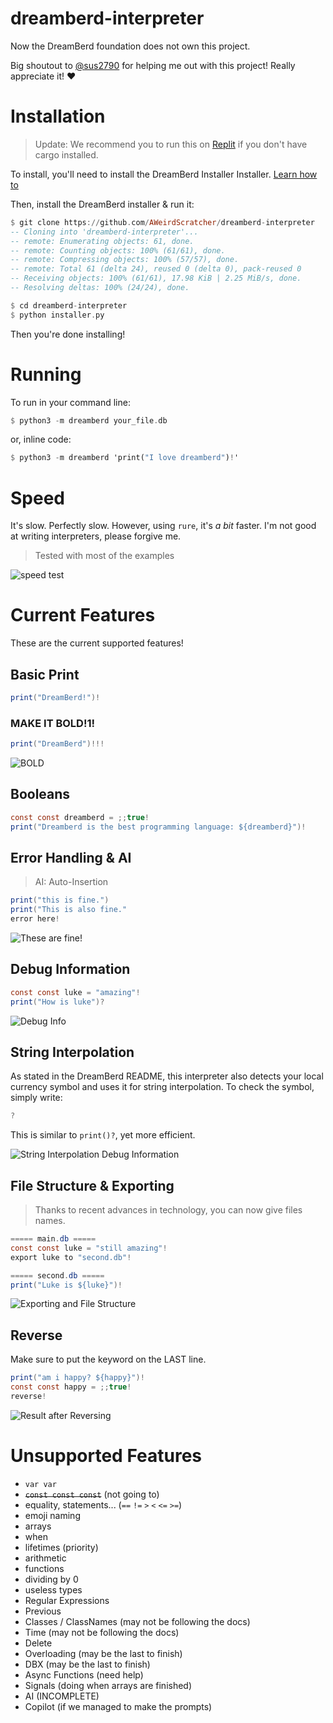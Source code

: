 # dreamberd-interpreter
Now the DreamBerd foundation does not own this project.

Big shoutout to [@sus2790](https://github.com/sus2790) for helping me out with this project! Really appreciate it! :heart:

# Installation
> Update: We recommend you to run this on [Replit](https://replit.com/) if you don't have cargo installed.

To install, you'll need to install the DreamBerd Installer Installer. [Learn how to](https://github.com/git-guides/install-git)

Then, install the DreamBerd installer & run it:
```haskell
$ git clone https://github.com/AWeirdScratcher/dreamberd-interpreter
-- Cloning into 'dreamberd-interpreter'...
-- remote: Enumerating objects: 61, done.
-- remote: Counting objects: 100% (61/61), done.
-- remote: Compressing objects: 100% (57/57), done.
-- remote: Total 61 (delta 24), reused 0 (delta 0), pack-reused 0
-- Receiving objects: 100% (61/61), 17.98 KiB | 2.25 MiB/s, done.
-- Resolving deltas: 100% (24/24), done.

$ cd dreamberd-interpreter
$ python installer.py
```

Then you're done installing!

# Running
To run in your command line:
```haskell
$ python3 -m dreamberd your_file.db
```

or, inline code:
```haskell
$ python3 -m dreamberd 'print("I love dreamberd")!'
```

# Speed
It's slow. Perfectly slow. However, using `rure`, it's *a bit* faster. I'm not good at writing interpreters, please forgive me.

> Tested with most of the examples

![speed test](https://github.com/AWeirdScratcher/dreamberd-interpreter/assets/90096971/450ad902-0960-40da-8a98-fa9c1119a7b4)


# Current Features
These are the current supported features!

## Basic Print
```java
print("DreamBerd!")!
```

### MAKE IT BOLD!1!
```java
print("DreamBerd")!!!
```
![BOLD](https://github.com/AWeirdScratcher/dreamberd-interpreter/assets/90096971/026bfc3f-7248-4d14-89ee-b74010c7a79b)

## Booleans
```java
const const dreamberd = ;;true!
print("Dreamberd is the best programming language: ${dreamberd}")!
```

## Error Handling & AI
> AI: Auto-Insertion
```java
print("this is fine.")
print("This is also fine."
error here!
```

![These are fine!](https://github.com/AWeirdScratcher/dreamberd-interpreter/assets/90096971/05439820-bf7b-4eea-86f3-a64309803622)

## Debug Information
```java
const const luke = "amazing"!
print("How is luke")?
```

![Debug Info](https://github.com/AWeirdScratcher/dreamberd-interpreter/assets/90096971/90017b61-2626-40f4-bd18-9665a6da8fcc)

## String Interpolation
As stated in the DreamBerd README, this interpreter also detects your local currency symbol and uses it for string interpolation. To check the symbol, simply write:
```java
?
```
This is similar to `print()?`, yet more efficient.

![String Interpolation Debug Information](https://github.com/AWeirdScratcher/dreamberd-interpreter/assets/90096971/8168dd36-bf08-4567-b52a-fd006af44f6b)


## File Structure & Exporting
> Thanks to recent advances in technology, you can now give files names.
```java
===== main.db =====
const const luke = "still amazing"!
export luke to "second.db"!

===== second.db =====
print("Luke is ${luke}")!
```

![Exporting and File Structure](https://github.com/AWeirdScratcher/dreamberd-interpreter/assets/90096971/29eeed9f-3607-4dae-bb24-ac39c7883a52)

## Reverse
Make sure to put the keyword on the LAST line.
```java
print("am i happy? ${happy}")!
const const happy = ;;true!
reverse!
```
![Result after Reversing](https://github.com/AWeirdScratcher/dreamberd-interpreter/assets/90096971/984bee0c-87ff-4adb-93dd-133599a0d95e)


# Unsupported Features
- `var var`
- ~~`const const const`~~ (not going to)
- equality, statements... (`==` `!=` `>` `<` `<=` `>=`)
- emoji naming
- arrays
- when
- lifetimes (priority)
- arithmetic
- functions
- dividing by 0
- useless types
- Regular Expressions
- Previous
- Classes / ClassNames (may not be following the docs)
- Time (may not be following the docs)
- Delete
- Overloading (may be the last to finish)
- DBX (may be the last to finish)
- Async Functions (need help)
- Signals (doing when arrays are finished)
- AI (INCOMPLETE)
- Copilot (if we managed to make the prompts)

